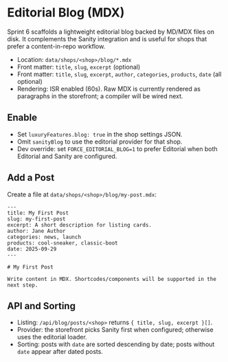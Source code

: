 # Editorial Blog (MDX)

Sprint 6 scaffolds a lightweight editorial blog backed by MD/MDX files on disk.
It complements the Sanity integration and is useful for shops that prefer a
content-in-repo workflow.

- Location: `data/shops/<shop>/blog/*.mdx`
- Front matter: `title`, `slug`, `excerpt` (optional)
- Front matter: `title`, `slug`, `excerpt`, `author`, `categories`, `products`, `date` (all optional)
- Rendering: ISR enabled (60s). Raw MDX is currently rendered as paragraphs in
  the storefront; a compiler will be wired next.

## Enable

- Set `luxuryFeatures.blog: true` in the shop settings JSON.
- Omit `sanityBlog` to use the editorial provider for that shop.
- Dev override: set `FORCE_EDITORIAL_BLOG=1` to prefer Editorial when both
  Editorial and Sanity are configured.

## Add a Post

Create a file at `data/shops/<shop>/blog/my-post.mdx`:

```
---
title: My First Post
slug: my-first-post
excerpt: A short description for listing cards.
author: Jane Author
categories: news, launch
products: cool-sneaker, classic-boot
date: 2025-09-29
---

# My First Post

Write content in MDX. Shortcodes/components will be supported in the next step.
```

## API and Sorting

- Listing: `/api/blog/posts/<shop>` returns `{ title, slug, excerpt }[]`.
- Provider: the storefront picks Sanity first when configured; otherwise uses
  the editorial loader.
- Sorting: posts with `date` are sorted descending by date; posts without `date`
  appear after dated posts.
